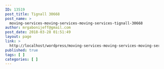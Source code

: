 ```yaml
---
ID: 13519
post_title: Tignall 30668
post_name: >
  moving-services-moving-services-moving-services-tignall-30668
author: mrgabonijeff@gmail.com
post_date: 2018-03-28 01:51:49
layout: page
link: >
  http://localhost/wordpress/moving-services-moving-services-moving-services-tignall-30668/
published: true
tags: [ ]
categories: [ ]
---
```

